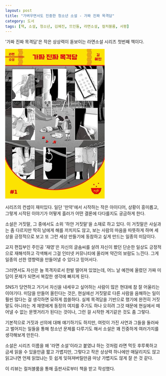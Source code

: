 ```yaml
---
layout: post
title: "가벼우면서도 진중한 청소년 소설 - 가짜 진짜 목격담"
category: 도서
tags: [책, 소설, 청소년, 김혜진, 뜨인돌, 라면소설, 컬처블룸, 서평]
---
```


'가짜 진짜 목격담'은
작은 상상력이 돋보이는 라면소설 시리즈 첫번째 책이다.

![표지](/images/book/fake-real-eyewitness-account-book.jpg)

시리즈의 컨셉이 재미있다.
일단 '만약'에서 시작하는 작은 아이디어, 상황이 흥미롭고,
그렇게 시작된 이야기가 어떻게 흘러가 어떤 결론에 다다를지도 궁금하게 한다.

소설은 거짓말, 그 중에서도 소위 '하얀 거짓말'을 소재로 하고 있다.
이 거짓말은 사실과는 좀 다르지만 딱히 남에게 해를 끼치지도 않고,
보는 사람의 마음을 따뜻하게 하며 세상을 긍정적으로 보고 또 그런 세상 만들기에 동참하고 싶게 만드는 일종의 미담이다.

교지 편집부인 주인공 '재영'은 자신의 글솜씨를 살려
자신이 봤던 단순한 일상도 긍정적으로 재해석하고 각색해서
그걸 인터넷 커뮤니티에 올리며 약간의 보람도 느낀다.
그게 일종의 선한 영향력을 만들어낼 수 있다고 믿어서다.

그러면서도 자신은 늘 목격자로서 한발 떨어져 있었는데,
어느 날 예전에 올렸던 가짜 미담이 문제가 되면서 복잡한 생각에 빠지게 된다.

SNS가 당연하고 거기서 자신을 내세우고 싶어하는 사람이 많은 현대에 참 잘 어울리는 이야기다.
미담을 만들어 올린다는 것은,
현실에선 거짓말로 다른 사람을 음해하는 일이 훨씬 많다는 걸 생각하면 묘하게 씁쓸하다.
실제 목격담을 기반으로 했기에 완전히 거짓말도 아니라는 게 재영에게 동정의 여지를 주기도 하나
오히려 그것 때문에 현실에서 떼어낼 수 없는 문젯거리가 된다는 것이나,
그런 걸 시작한 계기같은 것도 좀 그렇다.

기본적으로 거짓과 선의에 대해 얘기하기도 하지만,
여럿이 가진 사연과 그들을 둘러싸고 벌어지는 일들을 통해 청소년 문제를 다루기도 해서
소설은 꽤 진중하게 여러가지를 생각해보게 만든다.

소설은 시리즈 이름을 왜 '라면 소설'이라고 붙였냐 하는 것처럼
라면 먹듯 후루룩하고 금세 읽을 수 있을만큼 짧고 가볍지만,
그렇다고 작은 상상력 하나에만 매달리지도 않고
읽고나면 언제 읽었냐는 듯 쉽게 잊혀져버릴만큼 마냥 가볍지도 않게 잘 쓴 것 같다.



<div class="im im-info">
이 리뷰는 컬처블룸을 통해 출판사로부터 책을 받고 작성했다.
</div>
